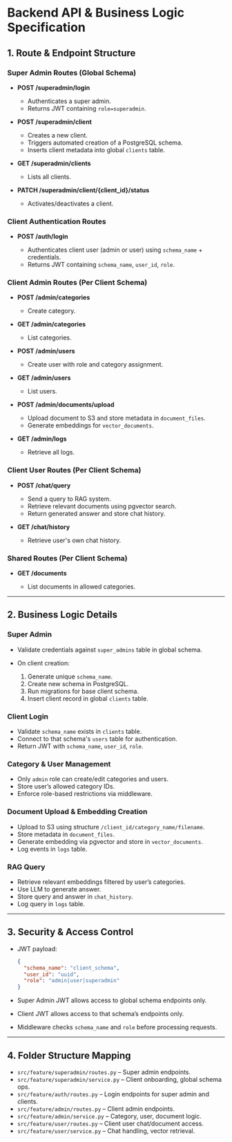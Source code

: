 # Backend API & Business Logic Specification

## 1. Route & Endpoint Structure

### Super Admin Routes (Global Schema)

- **POST /superadmin/login**

  - Authenticates a super admin.
  - Returns JWT containing `role=superadmin`.

- **POST /superadmin/client**

  - Creates a new client.
  - Triggers automated creation of a PostgreSQL schema.
  - Inserts client metadata into global `clients` table.

- **GET /superadmin/clients**

  - Lists all clients.

- **PATCH /superadmin/client/{client_id}/status**

  - Activates/deactivates a client.

### Client Authentication Routes

- **POST /auth/login**

  - Authenticates client user (admin or user) using `schema_name` + credentials.
  - Returns JWT containing `schema_name`, `user_id`, `role`.

### Client Admin Routes (Per Client Schema)

- **POST /admin/categories**

  - Create category.

- **GET /admin/categories**

  - List categories.

- **POST /admin/users**

  - Create user with role and category assignment.

- **GET /admin/users**

  - List users.

- **POST /admin/documents/upload**

  - Upload document to S3 and store metadata in `document_files`.
  - Generate embeddings for `vector_documents`.

- **GET /admin/logs**

  - Retrieve all logs.

### Client User Routes (Per Client Schema)

- **POST /chat/query**

  - Send a query to RAG system.
  - Retrieve relevant documents using pgvector search.
  - Return generated answer and store chat history.

- **GET /chat/history**

  - Retrieve user's own chat history.

### Shared Routes (Per Client Schema)

- **GET /documents**

  - List documents in allowed categories.

---

## 2. Business Logic Details

### Super Admin

- Validate credentials against `super_admins` table in global schema.
- On client creation:

  1. Generate unique `schema_name`.
  2. Create new schema in PostgreSQL.
  3. Run migrations for base client schema.
  4. Insert client record in global `clients` table.

### Client Login

- Validate `schema_name` exists in `clients` table.
- Connect to that schema's `users` table for authentication.
- Return JWT with `schema_name`, `user_id`, `role`.

### Category & User Management

- Only `admin` role can create/edit categories and users.
- Store user’s allowed category IDs.
- Enforce role-based restrictions via middleware.

### Document Upload & Embedding Creation

- Upload to S3 using structure `/client_id/category_name/filename`.
- Store metadata in `document_files`.
- Generate embedding via pgvector and store in `vector_documents`.
- Log events in `logs` table.

### RAG Query

- Retrieve relevant embeddings filtered by user’s categories.
- Use LLM to generate answer.
- Store query and answer in `chat_history`.
- Log query in `logs` table.

---

## 3. Security & Access Control

- JWT payload:

  ```json
  {
    "schema_name": "client_schema",
    "user_id": "uuid",
    "role": "admin|user|superadmin"
  }
  ```

- Super Admin JWT allows access to global schema endpoints only.
- Client JWT allows access to that schema’s endpoints only.
- Middleware checks `schema_name` and `role` before processing requests.

---

## 4. Folder Structure Mapping

- `src/feature/superadmin/routes.py` – Super admin endpoints.
- `src/feature/superadmin/service.py` – Client onboarding, global schema ops.
- `src/feature/auth/routes.py` – Login endpoints for super admin and clients.
- `src/feature/admin/routes.py` – Client admin endpoints.
- `src/feature/admin/service.py` – Category, user, document logic.
- `src/feature/user/routes.py` – Client user chat/document access.
- `src/feature/user/service.py` – Chat handling, vector retrieval.
